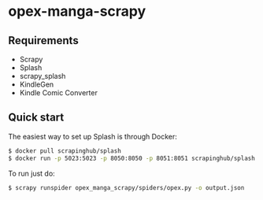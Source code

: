 # opex-manga-scrapy

## Requirements
* Scrapy
* Splash
* scrapy_splash
* KindleGen
* Kindle Comic Converter

## Quick start
The easiest way to set up Splash is through Docker:
```bash
$ docker pull scrapinghub/splash
$ docker run -p 5023:5023 -p 8050:8050 -p 8051:8051 scrapinghub/splash
```

To run just do:
```bash
$ scrapy runspider opex_manga_scrapy/spiders/opex.py -o output.json
```
